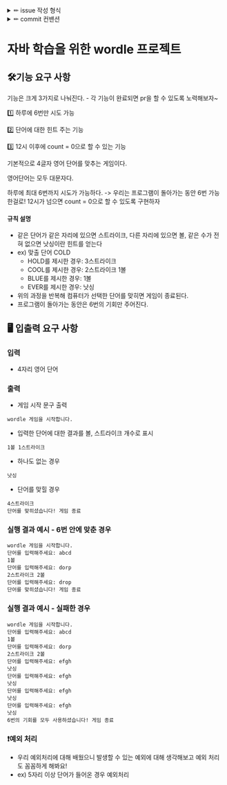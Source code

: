 <details>

<summary> ✏ issue 작성 형식 </summary>
<div markdown="1">

- issue는 기능을 구현하기 전에 생성하고 기능을 구현해봅시당!! pr을 날릴때 생성한 이슈를 태그하면 merge가 되면 이슈가 자동으로 닫힙니다~
- issues 탭을 눌러보면 아래와 같이 template을 생성했습니다. 아래 template으로 이슈를 작성하면 좋을것 같아요~

<img width="1202" alt="image" src="https://github.com/Yang-soeun/wordle/assets/87464750/5d87911a-aa63-428a-8437-011095329123">

이슈를 생성할때 아래에 생성된 라벨들을 붙여서 이슈를 생성하면 좋아요~

<img width="326" alt="image" src="https://github.com/Yang-soeun/wordle/assets/87464750/d952e327-5fe2-4139-96eb-3ddee73d52ce">
   
</details>

<details>

<summary> ✏ commit 컨밴션 </summary>
<div markdown="1">

```
[FEAT]: 기능 추가
[DOCS]: 문서 작성
[REFACTOR]: 리팩토링
[FIX]: 오류 수정
[TEST]: 테스트 코드 추가
[STYLE]: 네이밍 수정
```
❗❗ 커밋 메세지는 자세하게 적는게 좋아요~ 

<예시> - 첫째줄은 간단하게 두번째 줄은 자세하게
> [FEAT]: 힌트 기능 구현
>
> 자리가 같으면 스트라이크 다르면 볼 없으면 낫싱이 나오도록 구현
   
</details>


# 자바 학습을 위한 wordle 프로젝트

## 🛠️기능 요구 사항
기능은 크게 3가지로 나눠진다. - 각 기능이 완료되면 pr을 할 수 있도록 노력해보자~

1️⃣ 하루에 6번만 시도 가능

2️⃣ 단어에 대한 힌트 주는 기능

3️⃣ 12시 이후에 count = 0으로 할 수 있는 기능
   
기본적으로 4글자 영어 단어를 맞추는 게임이다.

영어단어는 모두 대문자다.

하루에 최대 6번까지 시도가 가능하다. -> 우리는 프로그램이 돌아가는 동안 6번 가능한걸로!
12시가 넘으면 count = 0으로 할 수 있도록 구현하자

#### 규칙 설명
- 같은 단어가 같은 자리에 있으면 스트라이크, 다른 자리에 있으면 볼, 같은 수가 전혀 없으면 낫싱이란 힌트를 얻는다
- ex) 맞출 단어 COLD
    - HOLD를 제시한 경우: 3스트라이크
    - COOL를 제시한 경우: 2스트라이크 1볼
    - BLUE를 제시한 경우: 1볼
    - EVER를 제시한 경우: 낫싱
- 위의 과정을 반복해 컴퓨터가 선택한 단어를 맞히면 게임이 종료된다.
- 프로그램이 돌아가는 동안은 6번의 기회만 주어진다.

## 🖥️ 입출력 요구 사항
### 입력
- 4자리 영어 단어

### 출력
- 게임 시작 문구 출력
```
wordle 게임을 시작합니다.
```
- 입력한 단어에 대한 결과를 볼, 스트라이크 개수로 표시
```
1볼 1스트라이크
```
- 하나도 없는 경우
```
낫싱
```
- 단어를 맞힐 경우
```
4스트라이크
단어를 맞히셨습니다! 게임 종료
```

### 실행 결과 예시 - 6번 안에 맞춘 경우
```
wordle 게임을 시작합니다.
단어를 입력해주세요: abcd
1볼
단어를 입력해주세요: dorp
2스트라이크 2볼
단어를 입력해주세요: drop
단어를 맞히셨습니다! 게임 종료
```

### 실행 결과 예시 - 실패한 경우
```
wordle 게임을 시작합니다.
단어를 입력해주세요: abcd
1볼
단어를 입력해주세요: dorp
2스트라이크 2볼
단어를 입력해주세요: efgh
낫싱
단어를 입력해주세요: efgh
낫싱
단어를 입력해주세요: efgh
낫싱
단어를 입력해주세요: efgh
낫싱
6번의 기회를 모두 사용하셨습니다! 게임 종료
```
### ❗예외 처리
- 우리 예외처리에 대해 배웠으니 발생할 수 있는 예외에 대해 생각해보고 예외 처리도 꼼꼼하게 해봐요!
- ex) 5자리 이상 단어가 들어온 경우 예외처리
